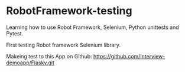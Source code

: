 # RobotFramework-testing
Learning how to use Robot Framework, Selenium, Python unittests and Pytest.

First testing Robot framework Selenium library.

Makeing test to this App on Github: https://github.com/Interview-demoapp/Flasky.git
